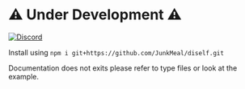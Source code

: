 # ⚠️ Under Development ⚠️
[![Discord](https://img.shields.io/discord/ID?color=7289da&logo=discord&logoColor=white)](https://discord.gg/7GegDfCgNu)

Install using `npm i git+https://github.com/JunkMeal/diself.git`

Documentation does not exits please refer to type files or look at the example.
